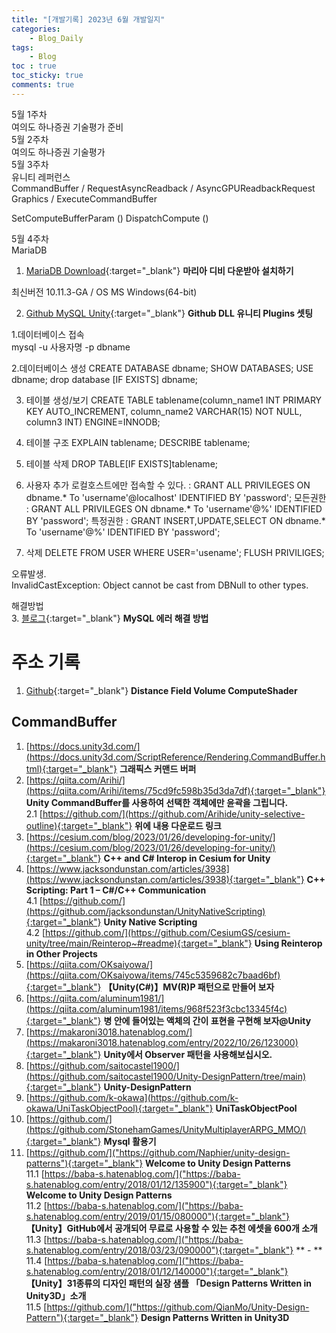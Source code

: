 ```yaml
---
title: "[개발기록] 2023년 6월 개발일지"
categories:
    - Blog_Daily
tags:
    - Blog
toc : true
toc_sticky: true
comments: true
---
```


<div class="notice--info" markdown="1">
5월 1주차<br>
여의도 하나증권 기술평가 준비
</div>

<div class="notice--info" markdown="1">
5월 2주차<br>
여의도 하나증권 기술평가
</div>

<div class="notice--info" markdown="1">
5월 3주차<br>
유니티 레퍼런스<br>
CommandBuffer / RequestAsyncReadback / AsyncGPUReadbackRequest
Graphics / ExecuteCommandBuffer

SetComputeBufferParam ()
DispatchCompute ()
</div>

<div class="notice--info" markdown="1">
5월 4주차<br>
MariaDB<br>

1. [MariaDB Download](https://mariadb.com/ko/downloads/){:target="_blank"} **마리아 디비 다운받아 설치하기**<br>

최신버전 10.11.3-GA / OS MS Windows(64-bit)<br>

2. [Github MySQL Unity](https://github.com/Uncle-Uee/mysql-unity){:target="_blank"} **Github DLL 유니티 Plugins 셋팅**<br>

1.데이터베이스 접속<br>
mysql -u 사용자명 -p dbname<br>

2.데이터베이스 생성
CREATE DATABASE dbname;
SHOW DATABASES;
USE dbname;
drop database [IF EXISTS] dbname;

3. 테이블 생성/보기
CREATE TABLE tablename(column_name1 INT PRIMARY KEY AUTO_INCREMENT, column_name2 VARCHAR(15) NOT NULL, column3 INT) ENGINE=INNODB;

4. 테이블 구조
EXPLAIN tablename;
DESCRIBE tablename;

5. 테이블 삭제
DROP TABLE[IF EXISTS]tablename;

6. 사용자 추가
로컬호스트에만 접속할 수 있다. : GRANT ALL PRIVILEGES ON dbname.* To 'username'@localhost' IDENTIFIED BY 'password';
모든권한 : GRANT ALL PRIVILEGES ON dbname.* To 'username'@%' IDENTIFIED BY 'password';
특정권한 : GRANT INSERT,UPDATE,SELECT ON dbname.* To 'username'@%' IDENTIFIED BY 'password'; <br>

7. 삭제
DELETE FROM USER WHERE USER='usename';
FLUSH PRIVILIGES;

오류발생.<br>
InvalidCastException: Object cannot be cast from DBNull to other types.<br>

해결방법 <br>
3. [블로그](https://ckbcorp.tistory.com/1284){:target="_blank"} **MySQL 에러 해결 방법**<br>

</div>

# 주소 기록
1. [Github](https://github.com/nicoell/AnSim-Swarm-Intelligence){:target="_blank"} **Distance Field Volume ComputeShader**<br>

## CommandBuffer
1. [https://docs.unity3d.com/](https://docs.unity3d.com/ScriptReference/Rendering.CommandBuffer.html){:target="_blank"} **그래픽스 커맨드 버퍼**<br>
2. [https://qiita.com/Arihi/](https://qiita.com/Arihi/items/75cd9fc598b35d3da7df){:target="_blank"} **Unity CommandBuffer를 사용하여 선택한 객체에만 윤곽을 그립니다.**<br>
  2.1 [https://github.com/](https://github.com/Arihide/unity-selective-outline){:target="_blank"} **위에 내용 다운로드 링크**<br>
3. [https://cesium.com/blog/2023/01/26/developing-for-unity/](https://cesium.com/blog/2023/01/26/developing-for-unity/){:target="_blank"} **C++ and C# Interop in Cesium for Unity**<br>
4. [https://www.jacksondunstan.com/articles/3938](https://www.jacksondunstan.com/articles/3938){:target="_blank"} **C++ Scripting: Part 1 – C#/C++ Communication**<br>
  4.1 [https://github.com/](https://github.com/jacksondunstan/UnityNativeScripting){:target="_blank"} **Unity Native Scripting**<br>
  4.2 [https://github.com/](https://github.com/CesiumGS/cesium-unity/tree/main/Reinterop~#readme){:target="_blank"} **Using Reinterop in Other Projects**<br>
5. [https://qiita.com/OKsaiyowa/](https://qiita.com/OKsaiyowa/items/745c5359682c7baad6bf){:target="_blank"} **【Unity(C#)】MV(R)P 패턴으로 만들어 보자**<br>
6. [https://qiita.com/aluminum1981/](https://qiita.com/aluminum1981/items/968f523f3cbc13345f4c){:target="_blank"} **병 안에 들어있는 액체의 간이 표현을 구현해 보자 ​​@Unity**<br>
7. [https://makaroni3018.hatenablog.com/](https://makaroni3018.hatenablog.com/entry/2022/10/26/123000){:target="_blank"} **Unity에서 Observer 패턴을 사용해보십시오.**<br>
8. [https://github.com/saitocastel1900/](https://github.com/saitocastel1900/Unity-DesignPattern/tree/main){:target="_blank"} **Unity-DesignPattern**<br>
9. [https://github.com/k-okawa](https://github.com/k-okawa/UniTaskObjectPool){:target="_blank"} **UniTaskObjectPool**<br>
10. [https://github.com/](https://github.com/StonehamGames/UnityMultiplayerARPG_MMO/){:target="_blank"} **Mysql 활용기**<br>
11. [https://github.com/]("https://github.com/Naphier/unity-design-patterns"){:target="_blank"} **Welcome to Unity Design Patterns**<br>
  11.1 [https://baba-s.hatenablog.com/]("https://baba-s.hatenablog.com/entry/2018/01/12/135900"){:target="_blank"} **Welcome to Unity Design Patterns**<br>
  11.2 [https://baba-s.hatenablog.com/]("https://baba-s.hatenablog.com/entry/2019/01/15/080000"){:target="_blank"} **【Unity】GitHub에서 공개되어 무료로 사용할 수 있는 추천 에셋을 600개 소개**<br>
  11.3 [https://baba-s.hatenablog.com/]("https://baba-s.hatenablog.com/entry/2018/03/23/090000"){:target="_blank"} ** - **<br>
  11.4 [https://baba-s.hatenablog.com/]("https://baba-s.hatenablog.com/entry/2018/01/12/140000"){:target="_blank"} **【Unity】31종류의 디자인 패턴의 실장 샘플 「Design Patterns Written in Unity3D」소개**<br>
  11.5 [https://github.com/]("https://github.com/QianMo/Unity-Design-Pattern"){:target="_blank"} **Design Patterns Written in Unity3D**<br>